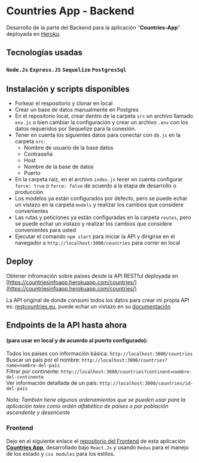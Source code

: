 # Countries App - Backend

Desarrollo de la parte del Backend para la aplicación "**Countries-App**" deployada en [Heroku](https://www.heroku.com/home).

## Tecnologías usadas
### `Node.Js` `Express.JS` `Sequelize` `PostgresSql`

## Instalación y scripts disponibles
- Forkear el respositorio y clonar en local
- Crear un base de datos manualmente en Postgres
- En el repositorio local, crear dentro de la carpeta `src` un archivo llamado `env.js` o bien cambiar la configuración y crear un archivo `.env` con los datos requeridos por Sequelize para la conexión.
- Tener en cuenta los siguientes datos para conectar con `db.js` en la carpeta `src`: 
  - Nombre de usuario de la base datos
  - Contraseña
  - Host
  - Nombre de la base de datos
  - Puerto
- En la carpeta raíz, en el archivo `index.js` tener en cuenta configurar `force: true` o `force: false` de acuerdo a la etapa de desarrollo o producción
- Los modelos ya están configurados por defecto, pero se puede echar un vistazo en la carpeta `models` y realizar los cambios que considere convenientes
- Las rutas y peticiones ya están configuradas en la carpeta `routes`, pero se puede echar un vistazo y realizar los cambios que considere convenientes para usted
- Ejecutar el comando `npm start` para iniciar la API y dirigirse en el navegador a `http://localhost:3000/countries` para correr en local

## Deploy
Obtener infromación sobre países desde la API RESTful deployada en [https://countriesinfoapp.herokuapp.com/countries/](https://countriesinfoapp.herokuapp.com/countries/) 

La API original de donde consumí todos los datos para crear mi propia API es: [restcountries.eu](https://restcountries.eu/rest/v2/), puede echar un vistazo en su [documentación](https://restcountries.eu/)

## Endpoints de la API hasta ahora 
#### (para usar en local y de acuerdo al puerto configurado):
Todos los paises con información básica: `http://localhost:3000/countries` \
Buscar un país por el nombre: `http://localhost:3000/countries?name=nombre-del-país` \
Filtrar por continente: `http://localhost:3000/countries?continent=nombre-del-continente` \
Ver información detallada de un país: `http://localhost:3000/countries/id-del-país`

*Nota: También tiene algunos ordenamientos que se pueden usar para la aplicación tales como ordén alfabético de países o por población ascendente y desencente*

### Frontend
Dejo en el siguiente enlace el [repositorio del Frontend](https://github.com/lavalbuena357/countries-app-frontend) de esta aplicación [**Countries App**](https://countriesinfo-app.web.app/), desarrollado bajo `React.Js` y usando `Redux` para el manejo de los estado y `css modules` para los estilos.
